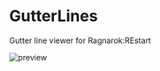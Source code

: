 # GutterLines
Gutter line viewer for Ragnarok:REstart

![preview](https://raw.githubusercontent.com/miatribe/gutterlines/master/GutterLinesPrev.png)

